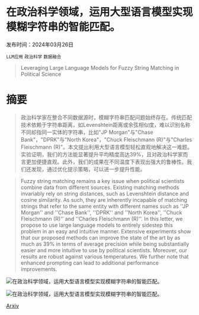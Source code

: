 # 在政治科学领域，运用大型语言模型实现模糊字符串的智能匹配。

发布时间：2024年03月26日

`LLM应用` `政治科学` `数据融合`

> Leveraging Large Language Models for Fuzzy String Matching in Political Science

# 摘要

> 政治科学家在整合不同数据源时，模糊字符串匹配问题始终存在。传统匹配技术依赖于字符串距离，如Levenshtein距离或余弦相似度，难以识别名称不同却指同一实体的字符串，比如"JP Morgan"与"Chase Bank"，"DPRK"与"North Korea"，"Chuck Fleischmann (R)"与"Charles Fleischmann (R)"。本文提出利用大型语言模型轻松直观地解决这一难题。实验证明，我们的方法能显著提升平均精度高达39%，且对政治科学家而言更加便捷直观。此外，我们的成果在不同温度下表现出强大的鲁棒性。我们还发现，通过优化提示策略，可以进一步提升性能。

> Fuzzy string matching remains a key issue when political scientists combine data from different sources. Existing matching methods invariably rely on string distances, such as Levenshtein distance and cosine similarity. As such, they are inherently incapable of matching strings that refer to the same entity with different names such as ''JP Morgan'' and ''Chase Bank'', ''DPRK'' and ''North Korea'', ''Chuck Fleischmann (R)'' and ''Charles Fleischmann (R)''. In this letter, we propose to use large language models to entirely sidestep this problem in an easy and intuitive manner. Extensive experiments show that our proposed methods can improve the state of the art by as much as 39% in terms of average precision while being substantially easier and more intuitive to use by political scientists. Moreover, our results are robust against various temperatures. We further note that enhanced prompting can lead to additional performance improvements.

![在政治科学领域，运用大型语言模型实现模糊字符串的智能匹配。](../../../paper_images/2403.18218/x1.png)

![在政治科学领域，运用大型语言模型实现模糊字符串的智能匹配。](../../../paper_images/2403.18218/x2.png)

[Arxiv](https://arxiv.org/abs/2403.18218)